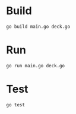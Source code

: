 # Build 

```
go build main.go deck.go
```

# Run

```
go run main.go deck.go
```

# Test

```
go test
```


